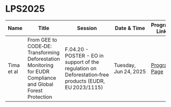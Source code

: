 # LPS2025

| Name       | Title                                                                                                    | Session       | Date & Time          | Program Link                                                                                                   |
|------------|-----------------------------------------------------------------------------------------------------------|---------------|-----------------------|---------------------------------------------------------------------------------------------------------------|
| Tima et al | From GEE to CODE‑DE: Transforming Deforestation Monitoring for EUDR Compliance and Global Forest Protection | F.04.20 - POSTER - EO in support of the regulation on Deforestation‑free products (EUDR, EU 2023/1115) | Tuesday, Jun 24, 2025 | [Program Page](https://lps25.esa.int/programme/programme-session/?id=64D8A53D-4EA4-43A0-AC8E-544D2F4C1310) |
